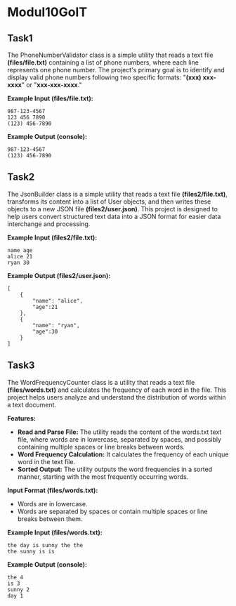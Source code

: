 # Modul10GoIT

## Task1
The PhoneNumberValidator class is a simple utility that reads a text file **(files/file.txt)** containing a list of phone numbers, where each line represents one phone number.
The project's primary goal is to identify and display valid phone numbers following two specific formats: "**(xxx) xxx-xxxx**" or "**xxx-xxx-xxxx**."

**Example Input (files/file.txt):**
```
987-123-4567
123 456 7890
(123) 456-7890
```
**Example Output (console):**
```
987-123-4567
(123) 456-7890
```

## Task2
The JsonBuilder сlass is a simple utility that reads a text file **(files2/file.txt)**, transforms its content into a list of User objects, and then writes these objects to a new JSON file **(files2/user.json)**. 
This project is designed to help users convert structured text data into a JSON format for easier data interchange and processing.

**Example Input (files2/file.txt):**
```
name age
alice 21
ryan 30
```

**Example Output (files2/user.json):**
```
[
    {
        "name": "alice",
        "age":21
    },
    {
        "name": "ryan",
        "age":30
    }
]
```

## Task3
The WordFrequencyCounter class is a utility that reads a text file **(files/words.txt)** and calculates the frequency of each word in the file. 
This project helps users analyze and understand the distribution of words within a text document.

**Features:**
- **Read and Parse File:** The utility reads the content of the words.txt text file, where words are in lowercase, separated by spaces, and possibly containing multiple spaces or line breaks between words.
- **Word Frequency Calculation:** It calculates the frequency of each unique word in the text file.
- **Sorted Output:** The utility outputs the word frequencies in a sorted manner, starting with the most frequently occurring words.

**Input Format (files/words.txt):**
- Words are in lowercase.
- Words are separated by spaces or contain multiple spaces or line breaks between them.

**Example Input (files/words.txt):**
```
the day is sunny the the
the sunny is is
```
**Example Output (console):**
```
the 4
is 3
sunny 2
day 1
```
